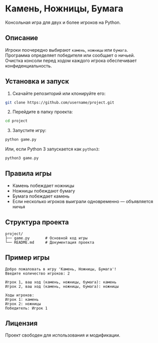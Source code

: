 # Камень, Ножницы, Бумага
Консольная игра для двух и более игроков на Python.

## Описание
Игроки поочередно выбирают `камень`, `ножницы` или `бумага`.  
Программа определяет победителя или сообщает о ничьей.  
Очистка консоли перед ходом каждого игрока обеспечивает конфиденциальность.

## Установка и запуск
1. Скачайте репозиторий или клонируйте его:
```bash
git clone https://github.com/username/project.git
```

2. Перейдите в папку проекта:

```bash
cd project
```

3. Запустите игру:

```bash
python game.py
```

Или, если Python 3 запускается как `python3`:

```bash
python3 game.py
```

## Правила игры

* Камень побеждает ножницы
* Ножницы побеждают бумагу
* Бумага побеждает камень
* Если несколько игроков выиграли одновременно — объявляется ничья

## Структура проекта

```
project/
├── game.py       # Основной код игры
└── README.md     # Документация проекта
```

## Пример игры

```
Добро пожаловать в игру 'Камень, Ножницы, Бумага'!
Введите количество игроков: 2

Игрок 1, ваш ход (камень, ножницы, бумага): камень
Игрок 2, ваш ход (камень, ножницы, бумага): ножницы

Ходы игроков:
Игрок 1: камень
Игрок 2: ножницы
Победитель: Игрок 1
```

## Лицензия

Проект свободен для использования и модификации.

```
